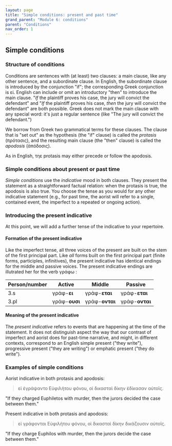 ```yaml
---
layout: page
title: "Simple conditions: present and past time"
grand_parent: "Module 6: conditions"
parent: "Conditions"
nav_order: 1
---
```



## Simple conditions

### Structure of conditions

Conditions are sentences with (at least) two clauses:  a main clause, like any other sentence, and a subordinate clause.  In English, the subordinate clause is introduced by the conjunction "if"; the corresponding Greek conjunction is εἰ. English can include or omit an introductory "then" to introduce the main clause.  "*If* the plaintiff proves his case, the jury will convict the defendant" and  "*If* the plaintiff proves his case, *then* the jury will convict the defendant" are both possible.  Greek does not mark the main clause with any special word: it's just a regular sentence (like "The jury will convict the defendant.")

We borrow from Greek two grammatical terms for these clauses.  The clause that is "set out" as the hypothesis (the "if" clause) is called the *protasis* (πρότασις), and the resulting main clause (the "then" clause) is called the *apodosis* (ἀπόδοσις).

As in English, τηε protasis may either precede or follow the apodosis.

### Simple conditions about present or past time

*Simple conditions* use the *indicative* mood in both clauses. They present the statement as a straightforward factual relation: when the protasis is true, the apodosis is also true.  You choose the tense as you would for any other indicative statement (e.g., for past time, the aorist will refer to a single, contained event, the imperfect to a repeated or ongoing action).




### Introducing the present indicative

At this point, we will add a further tense of the indicative to your repertoire.  

#### Formation of the present indicative

Like the imperfect tense, all three voices of the present are built on the stem of the first principal part.  Like *all* forms built on the first principal part (finite forms, participles, infinitives), the present indicative has identical endings for the middle and passive voices.  The present indicative endings are illutrated her for the verb γράφω :


| Person/number | Active | Middle | Passive |
| --- | --- | --- | --- |
| 3.s | γράφ-**ει** | γράφ-**εται** | γράφ-**εται** |
| 3.pl | γράφ-**ουσι** | γράφ-**ονται** | γράφ-**ονται** |


#### Meaning of the present indicative 

The *present indicative* refers to events that are happening at the time of the statement. It does not distinguish aspect the way that our contrast of imperfect and aorist does for past-time narrative, and might, in different contexts, correspond to an English simple present ("they write"), progressive present ("they are writing") or emphatic present ("they do write").

### Examples of simple conditions

Aorist indicative in both protasis and apodosis:

> εἰ ἐγράψαντο Εὐφιλήτου φόνου, οἱ δικασταὶ δίκην ἐδίκασαν αὐτοῖς.

"If they charged Euphiletos with murder, then the jurors decided the case between them."

Present indicative in both protasis and apodosis:


> εἰ γράφονται Εὐφιλήτου φόνου, οἱ δικασταὶ δίκην δικάζουσιν αὐτοῖς.

"If they charge Euphilos with murder, then the jurors decide the case between them."



